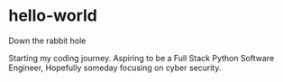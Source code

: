# hello-world
Down the rabbit hole

Starting my coding journey. Aspiring to be a Full Stack Python Software Engineer, Hopefully someday focusing on cyber security.
